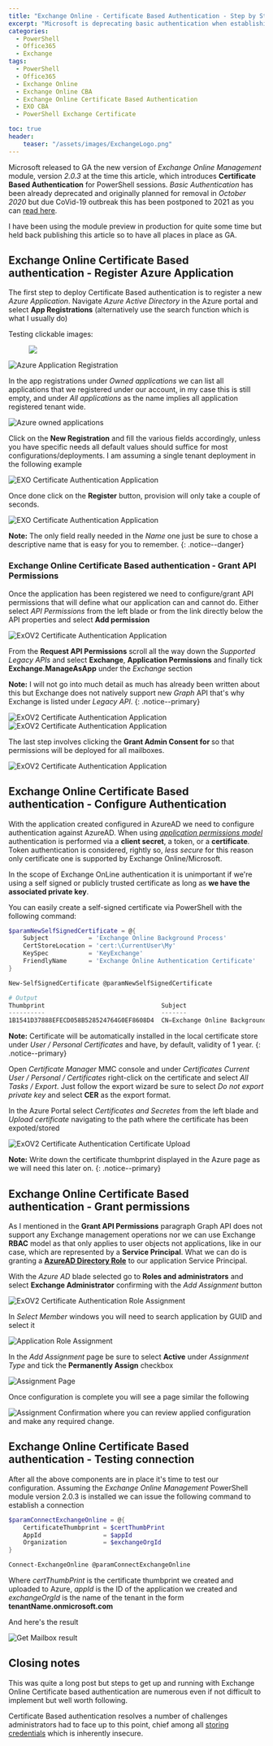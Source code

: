 ```yaml
---
title: "Exchange Online - Certificate Based Authentication - Step by Step"
excerpt: "Microsoft is deprecating basic authentication when establishing a connection to Exchange Online in favor of more secure Certificate Based Authentication (CBA). In this step by step article we will explore how to configure all the components from scratch"
categories:
  - PowerShell
  - Office365
  - Exchange
tags:
  - PowerShell
  - Office365
  - Exchange Online
  - Exchange Online CBA
  - Exchange Online Certificate Based Authentication
  - EXO CBA
  - PowerShell Exchange Certificate

toc: true
header:
    teaser: "/assets/images/ExchangeLogo.png"
---
```


Microsoft released to GA the new version of *Exchange Online Management* module, version *2.0.3* at the time this article, which introduces **Certificate Based Authentication** for PowerShell sessions. *Basic Authentication* has been already deprecated and originally planned for removal in *October 2020* but due CoVid-19 outbreak this has been postponed to 2021 as you can [read here](https://techcommunity.microsoft.com/t5/exchange-team-blog/basic-authentication-and-exchange-online-april-2020-update/ba-p/1275508).

I have been using the module preview in production for quite some time but held back publishing this article so to have all places in place as GA.

## Exchange Online Certificate Based authentication - Register Azure Application

The first step to deploy Certificate Based authentication is to register a new *Azure Application*. Navigate *Azure Active Directory* in the Azure portal and select **App Registrations** (alternatively use the search function which is what I usually do)

Testing clickable images:

<figure>
<a href="https://pscustomobject.github.io/assets/images/Azure_Application_Registration_Blade.png">
<img src="/assets/images/Azure_Application_Registration_Blade.png"></a>
</figure>

![Azure Application Registration](/assets/images/Azure_Application_Registration_Blade.png)

In the app registrations under *Owned applications* we can list all applications that we registered under our account, in my case this is still empty, and under *All applications* as the name implies all application registered tenant wide.

![Azure owned applications](/assets/images/Azure_Owned_Applications.png)

Click on the **New Registration** and fill the various fields accordingly, unless you have specific needs all default values should suffice for most configurations/deployments. I am assuming a single tenant deployment in the following example

![EXO Certificate Authentication Application](/assets/images/ExoV2_Registration.png)

Once done click on the **Register** button, provision will only take a couple of seconds.

![EXO Certificate Authentication Application](/assets/images/Azure_Application_Registration_Summary.png)

**Note:** The only field really needed in the *Name* one just be sure to chose a descriptive name that is easy for you to remember.
{: .notice--danger}

### Exchange Online Certificate Based authentication - Grant API Permissions

Once the application has been registered we need to configure/grant API permissions that will define what our application can and cannot do. Either select *API Permissions* from the left blade or from the link directly below the API properties and select **Add permission**

![ExOV2 Certificate Authentication Application](/assets/images/Configure_API_Permissions.png)

From the **Request API Permissions** scroll all the way down the *Supported Legacy APIs* and select **Exchange**, **Application Permissions** and finally tick **Exchange.ManageAsApp** under the *Exchange* section

**Note:** I will not go into much detail as much has already been written about this but Exchange does not natively support new *Graph* API that's why Exchange is listed under *Legacy API*.
{: .notice--primary}

![ExOV2 Certificate Authentication Application](/assets/images/Exchange_API_Permissions.png)
![ExOV2 Certificate Authentication Application](/assets/images/Exchange_API_Permissions._2.png)

The last step involves clicking the **Grant Admin Consent for <your tenant name>** so that permissions will be deployed for all mailboxes.

![ExOV2 Certificate Authentication Application](/assets/images/EXO_Grant_Admin_Consent.png)

## Exchange Online Certificate Based authentication - Configure Authentication

With the application created configured in AzureAD we need to configure authentication against AzureAD. When using *[application permissions model](https://en.wikipedia.org/wiki/Application_permissions)* authentication is performed via a **client secret**, a token, or a **certificate**. Token authentication is considered, rightly so, *less secure* for this reason only certificate one is supported by Exchange Online/Microsoft.

In the scope of Exchange OnLine authentication it is unimportant if we're using a self signed or publicly trusted certificate as long as **we have the associated private key**.

You can easily create a self-signed certificate via PowerShell with the following command:

```powershell
$paramNewSelfSignedCertificate = @{
    Subject           = 'Exchange Online Background Process'
    CertStoreLocation = 'cert:\CurrentUser\My'
    KeySpec           = 'KeyExchange'
    FriendlyName      = 'Exchange Online Authentication Certificate'
}

New-SelfSignedCertificate @paramNewSelfSignedCertificate

# Output
Thumbprint                                Subject
----------                                -------
1B1541D37888EFECD058B528524764G0EF8608D4  CN=Exchange Online Background Process
```

**Note:** Certificate will be automatically installed in the local certificate store under *User / Personal Certificates* and have, by default, validity of 1 year.
{: .notice--primary}

Open *Certificate Manager* MMC console and under *Certificates Current User / Personal / Certificates* right-click on the certificate and select *All Tasks / Export*. Just follow the export wizard be sure to select *Do not export private key* and select **CER** as the export format.

In the Azure Portal select *Certificates and Secretes* from the left blade and *Upload certificate* navigating to the path where the certificate has been expoted/stored

![ExOV2 Certificate Authentication Certificate Upload](/assets/images/Azure_Certificate_Upload.png)

**Note:** Write down the certificate thumbprint displayed in the Azure page as we will need this later on.
{: .notice--primary}

## Exchange Online Certificate Based authentication - Grant permissions

As I mentioned in the **Grant API Permissions** paragraph Graph API does not support any Exchange management operations nor we can use Exchange **RBAC** model as that only applies to user objects not applications, like in our case, which are represented by a **Service Principal**.
What we can do is granting a **[AzureAD Directory Role](https://docs.microsoft.com/en-us/azure/active-directory/users-groups-roles/directory-assign-admin-roles#exchange-service-administrator-permissions)** to our application Service Principal.

With the *Azure AD* blade selected go to **Roles and administrators** and select **Exchange Administrator** confirming with the *Add Assignment* button

![ExOV2 Certificate Authentication Role Assignment](/assets/images/Azure_Exchange_Admin_Role.png)

In *Select Member* windows you will need to search application by GUID and select it

![Application Role Assignment](/assets/images/Azure_Exchange_Assignment.png)

In the *Add Assignment* page be sure to select **Active** under *Assignment Type* and tick the **Permanently Assign** checkbox

![Assignment Page](/assets/images/Add_Assignment_Page.png)

Once configuration is complete you will see a page similar the following

![Assignment Confirmation](/assets/images/Azure_Assignment_Confirmation.png) where you can review applied configuration and make any required change.

## Exchange Online Certificate Based authentication - Testing connection

After all the above components are in place it's time to test our configuration. Assuming the *Exchange Online Management* PowerShell module version 2.0.3 is installed we can issue the following command to establish a connection

```powershell
$paramConnectExchangeOnline = @{
    CertificateThumbprint = $certThumbPrint
    AppId                 = $appId
    Organization          = $exchangeOrgId
}

Connect-ExchangeOnline @paramConnectExchangeOnline
```

Where *certThumbPrint* is the certificate thumbprint we created and uploaded to Azure, *appId* is the ID of the application we created and *exchangeOrgId* is the name of the tenant in the form **tenantName.onmicrosoft.com**

And here's the result

![Get Mailbox result](/assets/images/Exchange_Get_Mailbox.png)

## Closing notes

This was quite a long post but steps to get up and running with Exchange Online Certificate based authentication are numerous even if not difficult to implement but well worth following.

Certificate Based authentication resolves a number of challenges administrators had to face up to this point, chief among all [storing credentials](https://pscustomobject.github.io/powershell/howto/Store-Credentials-in-PowerShell-Script/) which is inherently insecure.
